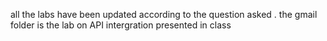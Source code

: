 all the labs have been updated according to the question asked .
the gmail folder is the lab on API intergration presented in class
